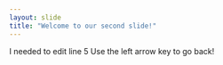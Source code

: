 ```yaml
---
layout: slide
title: "Welcome to our second slide!"
---
```

I needed to edit line 5
Use the left arrow key to go back!
